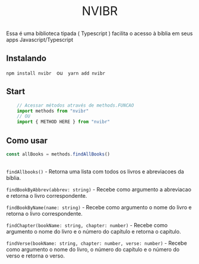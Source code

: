 <meta lang="pt-BR">
<p align="center" style="font-size:32px;">NVIBR</p>



<p>Essa é uma biblioteca tipada ( Typescript ) facilita o acesso à bíblia em seus apps Javascript/Typescript</p>

## Instalando

`npm install nvibr` <span style="margin: 0 10px 0" >ou</span> `yarn add nvibr`

## Start

```jsx
    // Acessar métodos através de methods.FUNCAO
    import methods from "nvibr"
    // OU
    import { METHOD HERE } from "nvibr"
```
 ## Como usar

 ```js
 const allBooks = methods.findAllBooks()
 ```

<div style="margin-top:30px" ></div>

`findAllbooks()` - Retorna uma lista com todos os livros e abreviacoes da bíblia.

`findBookByAbbrev(abbrev: string)` - Recebe como argumento a abreviacao e retorna o livro correspondente.

`findBookByName(name: string)` - Recebe como argumento o nome do livro e retorna o livro correspondente.

`findChapter(bookName: string, chapter: number)` - Recebe como argumento o nome do livro e o número do capítulo e retorna o capítulo.

`findVerse(bookName: string, chapter: number, verse: number)` - Recebe como argumento o nome do livro, o número do capítulo e o número do verso e retorna o verso.
